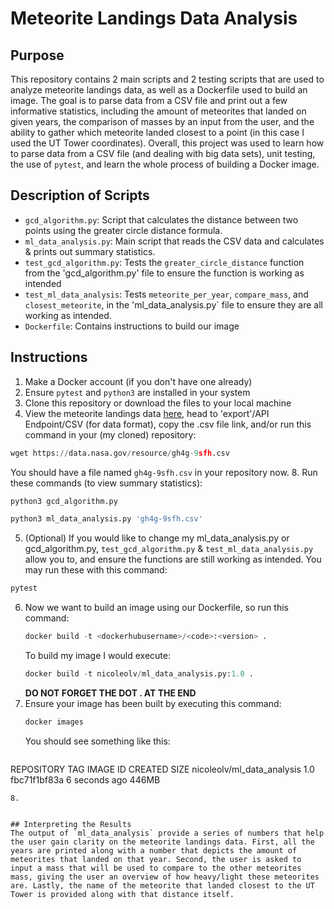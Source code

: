 # Meteorite Landings Data Analysis

## Purpose
This repository contains 2 main scripts and 2 testing scripts that are used to analyze meteorite landings data, as well as a Dockerfile used to build an image. The goal is to parse data from a CSV file and print out a few informative statistics, including the amount of meteorites that landed on given years, the comparison of masses by an input from the user, and the ability to gather which meteorite landed closest to a point (in this case I used the UT Tower coordinates). Overall, this project was used to learn how to parse data from a CSV file (and dealing with big data sets), unit testing, the use of `pytest`, and learn the whole process of building a Docker image. 

## Description of Scripts
* `gcd_algorithm.py`: Script that calculates the distance between two points using the greater circle distance formula. 
* `ml_data_analysis.py`: Main script that reads the CSV data and calculates & prints out summary statistics.
* `test_gcd_algorithm.py`: Tests the `greater_circle_distance` function from the 'gcd_algorithm.py' file to ensure the function is working as intended 
* `test_ml_data_analysis`: Tests `meteorite_per_year`, `compare_mass`, and `closest_meteorite`, in the 'ml_data_analysis.py` file to ensure they are all working as intended.
* `Dockerfile`: Contains instructions to build our image 
 
## Instructions 
1. Make a Docker account (if you don't have one already)
2. Ensure `pytest` and `python3` are installed in your system
3. Clone this repository or download the files to your local machine
4.  View the meteorite landings data [here](https://data.nasa.gov/Space-Science/Meteorite-Landings/gh4g-9sfh/about_data), head to 'export'/API Endpoint/CSV (for data format), copy the .csv file link, and/or run this command in your (my cloned) repository:
  ```python
  wget https://data.nasa.gov/resource/gh4g-9sfh.csv
  ```
You should have a file named `gh4g-9sfh.csv` in your repository now. 
8. Run these commands (to view summary statistics):
  ```python
  python3 gcd_algorithm.py
  ```
  ```python
  python3 ml_data_analysis.py 'gh4g-9sfh.csv'
  ```
5. (Optional) If you would like to change my ml_data_analysis.py or gcd_algorithm.py, `test_gcd_algorithm.py` & `test_ml_data_analysis.py` allow you to, and ensure the functions are still working as intended. You may run these with this command: 
  ```python
  pytest
  ```
6. Now we want to build an image using our Dockerfile, so run this command:
   ```python
   docker build -t <dockerhubusername>/<code>:<version> . 
   ```
   To build my image I would execute:
   ```python
   docker build -t nicoleolv/ml_data_analysis.py:1.0 . 
   ```
   **DO NOT FORGET THE DOT . AT THE END**
7. Ensure your image has been built by executing this command:
   ```python
   docker images
   ```
   You should see something like this:
   ```python
  REPOSITORY                   TAG       IMAGE ID       CREATED          SIZE
  nicoleolv/ml_data_analysis   1.0      fbc71f1bf83a   6 seconds ago    446MB
   ```
8. 


## Interpreting the Results
The output of `ml_data_analysis` provide a series of numbers that help the user gain clarity on the meteorite landings data. First, all the years are printed along with a number that depicts the amount of meteorites that landed on that year. Second, the user is asked to input a mass that will be used to compare to the other meteorites mass, giving the user an overview of how heavy/light these meteorites are. Lastly, the name of the meteorite that landed closest to the UT Tower is provided along with that distance itself. 


